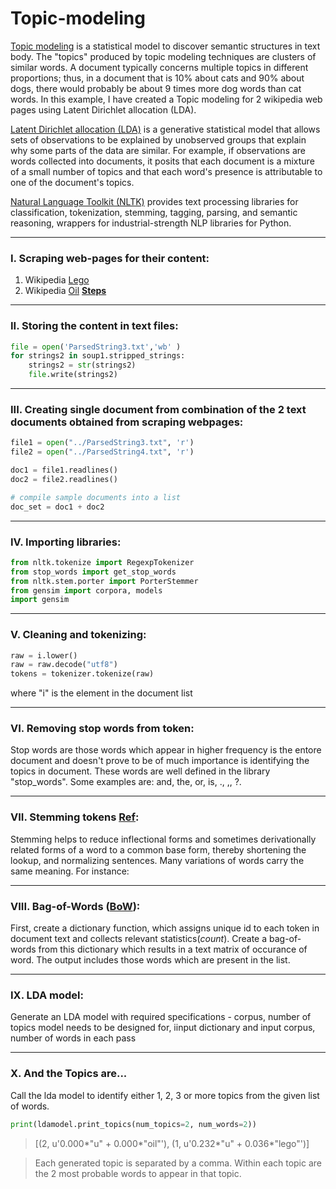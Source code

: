 # Topic-modeling

[Topic modeling](https://en.wikipedia.org/wiki/Topic_model) is a statistical model to discover semantic structures in text body. The "topics" produced by topic modeling techniques are clusters of similar words. A document typically concerns multiple topics in different proportions; thus, in a document that is 10% about cats and 90% about dogs, there would probably be about 9 times more dog words than cat words. In this example, I have created a Topic modeling for 2 wikipedia web pages using Latent Dirichlet allocation (LDA).

[Latent Dirichlet allocation (LDA)](https://en.wikipedia.org/wiki/Latent_Dirichlet_allocation) is a generative statistical model that allows sets of observations to be explained by unobserved groups that explain why some parts of the data are similar. For example, if observations are words collected into documents, it posits that each document is a mixture of a small number of topics and that each word's presence is attributable to one of the document's topics.

[Natural Language Toolkit (NLTK)](https://www.nltk.org/) provides text processing libraries for classification, tokenization, stemming, tagging, parsing, and semantic reasoning, wrappers for industrial-strength NLP libraries for Python.

---
### I. Scraping web-pages for their content:

  1. Wikipedia [Lego](https://en.wikipedia.org/wiki/Lego)
  2. Wikipedia [Oil](https://en.wikipedia.org/wiki/Oil)
  **[Steps](https://github.com/Adhira-Deogade/Web-Scraping)**

---
### II. Storing the content in text files:

```python
file = open('ParsedString3.txt','wb' )
for strings2 in soup1.stripped_strings:
    strings2 = str(strings2)
    file.write(strings2)
```
---
### III. Creating single document from combination of the 2 text documents obtained from scraping webpages:

```python
file1 = open("../ParsedString3.txt", 'r')
file2 = open("../ParsedString4.txt", 'r')

doc1 = file1.readlines()
doc2 = file2.readlines()

# compile sample documents into a list
doc_set = doc1 + doc2
```
---
### IV. Importing libraries:

```python
from nltk.tokenize import RegexpTokenizer
from stop_words import get_stop_words
from nltk.stem.porter import PorterStemmer
from gensim import corpora, models
import gensim
```
---
### V. Cleaning and tokenizing:

```python
raw = i.lower()
raw = raw.decode("utf8")
tokens = tokenizer.tokenize(raw)
```
where "i" is the element in the document list

---
### VI. Removing stop words from token:

Stop words are those words which appear in higher frequency is the entore document and doesn't prove to be of much importance is identifying the topics in document. These words are well defined in the library "stop_words". Some examples are: and, the, or, is, ., ,, ?.

---
### VII. Stemming tokens [Ref](https://nlp.stanford.edu/IR-book/html/htmledition/stemming-and-lemmatization-1.html):

Stemming helps to reduce inflectional forms and sometimes derivationally related forms of a word to a common base form, thereby shortening the lookup, and normalizing sentences. Many variations of words carry the same meaning. For instance:

---
### VIII. Bag-of-Words ([BoW](https://en.wikipedia.org/wiki/Bag-of-words_model)):

First, create a dictionary function, which assigns unique id to each token in document text and collects relevant statistics(*count*). Create a bag-of-words from this dictionary which results in a text matrix of occurance of word. The output includes those words which are present in the list.

---
### IX. LDA model:

Generate an LDA model with required specifications - corpus, number of topics model needs to be designed for, iinput dictionary and input corpus, number of words in each pass

---
### X. And the Topics are...

Call the lda model to identify either 1, 2, 3 or more topics from the given list of words.

```python
print(ldamodel.print_topics(num_topics=2, num_words=2))
```
> [(2, u'0.000*"u" + 0.000*"oil"'), (1, u'0.232*"u" + 0.036*"lego"')]

> Each generated topic is separated by a comma. Within each topic are the 2 most probable words to appear in that topic. 
